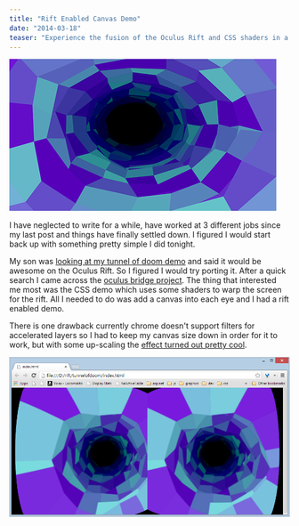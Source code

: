 ```yaml
---
title: "Rift Enabled Canvas Demo"
date: "2014-03-18"
teaser: "Experience the fusion of the Oculus Rift and CSS shaders in a captivating demo. Explore the process of porting a tunnel demo to be compatible with the Oculus Rift using the Oculus Bridge project. Discover the challenges faced and the workaround used to achieve a Rift-enabled effect in the browser."
---
```


![](images/nww4NBm.png)

I have neglected to write for a while, have worked at 3 different jobs since my last post and things have finally settled down. I figured I would start back up with something pretty simple I did tonight.

My son was [looking at my tunnel of doom demo](http://codepen.io/loktar00/pen/Alqkb) and said it would be awesome on the Oculus Rift. So I figured I would try porting it. After a quick search I came across the [oculus bridge project](https://github.com/Instrument/oculus-bridge/). The thing that interested me most was the CSS demo which uses some shaders to warp the screen for the rift. All I needed to do was add a canvas into each eye and I had a rift enabled demo.

There is one drawback currently chrome doesn't support filters for accelerated layers so I had to keep my canvas size down in order for it to work, but with some up-scaling the [effect turned out pretty cool](http://codepen.io/loktar00/pen/gpuLE).

![Rift Enabled Tunnel](images/mFdZScK.png)
